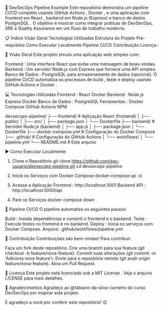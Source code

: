 🚀 DevSecOps Pipeline Example
Este repositório demonstra um pipeline CI/CD completo usando GitHub Actions , Docker , e uma aplicação com frontend em React , backend em Node.js (Express) e banco de dados PostgreSQL . O objetivo é mostrar como integrar práticas de DevSecOps, SRE e Quality Assurance em um fluxo de trabalho moderno.

📋 Índice
Visão Geral
Tecnologias Utilizadas
Estrutura do Projeto
Pré-requisitos
Como Executar Localmente
Pipeline CI/CD
Contribuição
Licença-

🌟 Visão Geral
Este projeto simula uma aplicação web simples com:

Frontend : Uma interface React que exibe uma mensagem de boas-vindas.
Backend : Um servidor Node.js com Express que fornece uma API simples.
Banco de Dados : PostgreSQL para armazenamento de dados (opcional).
O pipeline CI/CD automatiza os processos de build , teste e deploy usando GitHub Actions e Docker .

💻 Tecnologias Utilizadas
Frontend :
React
Docker
Backend :
Node.js
Express
Docker
Banco de Dados :
PostgreSQL
Ferramentas :
Docker Compose
GitHub Actions
NPM

devsecops-pipeline/
├── frontend/          # Aplicação React (frontend)
│   ├── public/
│   ├── src/
│   ├── package.json
│   └── Dockerfile
├── backend/           # Servidor Node.js (backend)
│   ├── app.js
│   ├── package.json
│   └── Dockerfile
├── docker-compose.yml # Configuração do Docker Compose
├── .github/           # Configuração do GitHub Actions
│   └── workflows/
│       └── pipeline.yml
└── README.md          # Este arquivo


▶️ Como Executar Localmente
1. Clone o Repositório
git clone https://github.com/seu-usuario/devsecops-pipeline.git
cd devsecops-pipeline

2. Inicie os Serviços com Docker Compose
docker-compose up -d

3. Acesse a Aplicação
Frontend : http://localhost:3001
Backend API : http://localhost:5000/api

4. Pare os Serviços
docker-compose down

🔄 Pipeline CI/CD
O pipeline automatiza os seguintes passos:

Build :
Instala dependências e constrói o frontend e o backend.
Teste :
Executa testes no frontend e no backend.
Deploy :
Inicia os serviços com Docker Compose.
Arquivo: .github/workflows/pipeline.yml

🤝 Contribuição
Contribuições são bem-vindas! Para contribuir:

Faça um fork deste repositório.
Crie uma branch para sua feature (git checkout -b feature/nova-feature).
Commit suas alterações (git commit -m 'Adiciona nova feature').
Envie para o repositório remoto (git push origin feature/nova-feature).
Abra um Pull Request.


📜 Licença
Este projeto está licenciado sob a MIT License . Veja o arquivo LICENSE para mais detalhes.

🙌 Agradecimentos
Agradeço ao @fabiano-da-silva-carneiro do curso DevSecOps por inspirar este projeto.

E agradeço a você por conferir este repositório! 😊